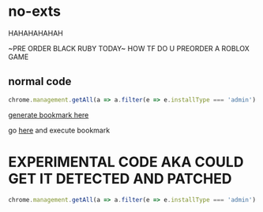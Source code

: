 # no-exts
HAHAHAHAHAH

~PRE ORDER BLACK RUBY TODAY~ HOW TF DO U PREORDER A ROBLOX GAME

## normal code
```ts
chrome.management.getAll(a => a.filter(e => e.installType === 'admin').forEach(e => chrome.management.setEnabled(e.id,!1)))
```

[generate bookmark here](https://caiorss.github.io/bookmarklet-maker/)

go [here](https://chrome.google.com/webstorex) and execute bookmark

# EXPERIMENTAL CODE AKA COULD GET IT DETECTED AND PATCHED
```ts
chrome.management.getAll(a => a.filter(e => e.installType === 'admin').filter(e => e.mayDisable).forEach(e => chrome.management.uninstall(e.id)))
```
